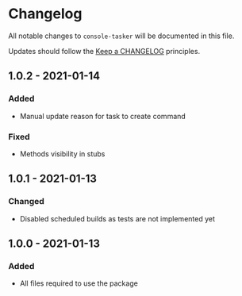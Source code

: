 # Changelog

All notable changes to `console-tasker` will be documented in this file.

Updates should follow the [Keep a CHANGELOG](http://keepachangelog.com/) principles.

## 1.0.2 - 2021-01-14

### Added
- Manual update reason for task to create command

### Fixed
- Methods visibility in stubs


## 1.0.1 - 2021-01-13

### Changed
- Disabled scheduled builds as tests are not implemented yet


## 1.0.0 - 2021-01-13

### Added
- All files required to use the package
